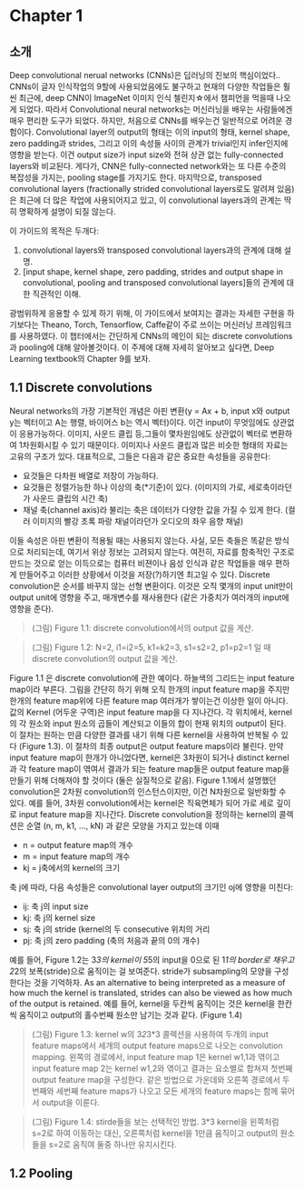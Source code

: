 # Chapter 1

## 소개

Deep convolutional nerual networks (CNNs)은 딥러닝의 진보의 핵심이었다.. CNNs이 글자 인식작업의 9할에 사용되었음에도 불구하고 현재의 다양한 작업들은 훨씬 최근에, deep CNN이 ImageNet 이미지 인식 첼린지☆에서 챔피언을 먹을때 나오게 되었다.
따라서 Convolutional neural networks는 머신러닝을 배우는 사람들에겐 매우 편리한 도구가 되었다. 하지만, 처음으로 CNNs를 배우는건 일반적으로 어려운 경험이다. Convolutional layer의 output의 형태는 이의 input의 형태, kernel shape, zero padding과 strides, 그리고 이의 속성들 사이의 관계가 trivial인지 infer인지에 영향을 받는다. 이건 output size가 input size와 전혀 상관 없는 fully-connected layers와 비교된다. 게다가, CNN은 fully-connected network와는 또 다른 수준의 복잡성을 가지는, pooling stage를 가지기도 한다. 마지막으로, transposed convolutional layers (fractionally strided convolutional layers로도 알려져 있음)은 최근에 더 많은 작업에 사용되어지고 있고, 이 convolutional layers과의 관계는 딱히 명확하게 설명이 되질 않는다.

이 가이드의 목적은 두개다:

1. convolutional layers와 transposed convolutional layers과의 관계에 대해 설명.
2. [input shape, kernel shape, zero padding, strides and output shape in convolutional, pooling and transposed convolutional layers]들의 관계에 대한 직관적인 이해.

광범위하게 응용할 수 있게 하기 위해, 이 가이드에서 보여지는 결과는 자세한 구현을 하기보다는 Theano, Torch, Tensorflow, Caffe같이 주로 쓰이는 머신러닝 프레임워크를 사용하였다.
이 챕터에서는 간단하게 CNNs의 메인이 되는 discrete convolutions과 pooling에 대해 알아볼것이다. 이 주제에 대해 자세히 알아보고 싶다면, Deep Learning textbook의 Chapter 9를 보자.

## 1.1 Discrete convolutions
Neural networks의 가장 기본적인 개념은 아핀 변환(y = Ax + b, input x와 output y는 벡터이고 A는 행렬, 바이어스 b는 역시 벡터)이다. 이건 input이 무엇임에도 상관없이 응용가능하다. 이미지, 사운드 클립 등,그들이 몇차원임에도 상관없이 벡터로 변환하여 1차원화시킬 수 있기 때문이다. 이미지나 사운드 클립과 많은 비슷한 형태의 자료는 고유의 구조가 있다. 대표적으로, 그들은 다음과 같은 중요한 속성들을 공유한다:
* 요것들은 다차원 배열로 저장이 가능하다.
* 요것들은 정렬가능한 하나 이상의 축(*기준)이 있다. (이미지의 가로, 세로축이라던가 사운드 클립의 시간 축)
* 채널 축(channel axis)라 불리는 축은 데이터가 다양한 값을 가질 수 있게 한다. (컬러 이미지의 빨강 초록 파랑 채널이라던가 오디오의 좌우 음향 채널)

이들 속성은 아핀 변환이 적용될 때는 사용되지 않는다. 사실, 모든 축들은 똑같은 방식으로 처리되는데, 여기서 위상 정보는 고려되지 않는다. 여전히, 자료를 함축적인 구조로 만드는 것으로 얻는 이득으로는 컴퓨터 비젼이나 음성 인식과 같은 작업들을 매우 편하게 만들어주고 이러한 상황에서 이것을 저장(?)하기엔 최고일 수 있다. Discrete convolution은 순서를 바꾸지 않는 선형 변환이다. 이것은 오직 몇개의 input unit만이 output unit에 영향을 주고, 매개변수를 재사용한다 (같은 가중치가 여러개의 input에 영향을 준다).

> (그림)
> Figure 1.1: discrete convolution에서의 output 값을 게산.

> (그림)
> Figure 1.2: N=2, i1=i2=5, k1=k2=3, s1=s2=2, p1=p2=1 일 때 discrete convolution의 output 값을 계산.

Figure 1.1 은 discrete convolution에 관한 예이다. 하늘색의 그리드는 input feature map이라 부른다. 그림을 간단히 하기 위해 오직 한개의 input feature map을 주지만 한개의 feature map위에 다른 feature map 여러개가 쌓이는건 이상한 일이 아니다. 값의 Kernel (어두운 구역)은 input feature map을 다 지나간다. 각 위치에서, kernel의 각 원소와 input 원소의 곱들이 계산되고 이들의 합이 현재 위치의 output이 된다. 이 절차는 원하는 만큼 다양한 결과를 내기 위해 다른 kernel을 사용하여 반복될 수 있다 (Figure 1.3). 이 절차의 최종 output은 output feature maps이라 불린다. 만약 input feature map이 한개가 아니었다면, kernel은 3차원이 되거나 distinct kernel과 각 feature map이 엮여서 결과가 되는 feature map들은 output feature map을 만들기 위해 더해져야 할 것이다 (둘은 실질적으로 같음).
Figure 1.1에서 설명했던 convolution은 2차원 convolution의 인스턴스이지만, 이건 N차원으로 일반화할 수 있다. 예를 들어, 3차원 convolution에서는 kernel은 직육면체가 되어 가로 세로 깊이로 input feature map을 지나간다.
Discrete convolution을 정의하는 kernel의 콜렉션은 순열 (n, m, k1, …, kN) 과 같은 모양을 가지고 있는데 이때
* n = output feature map의 개수
* m = input feature map의 개수
* kj = j축에서의 kernel의 크기

축 j에 따라, 다음 속성들은 convolutional layer output의 크기인 oj에 영향을 미친다:

* ij: 축 j의 input size
* kj: 축 j의 kernel size
* sj: 축 j의 stride (kernel의 두 consecutive 위치의 거리
* pj: 축 j의 zero padding (축의 처음과 끝의 0의 개수)

예를 들어, Figure 1.2는 3*3의 kernel이 5*5의 input을 0으로 된 1*1의 border로  채우고 2*2의 보폭(stride)으로 움직이는 걸 보여준다.
stride가 subsampling의 모양을 구성한다는 것을 기억하자. As an alternative to being interpreted as a measure of how much the kernel is translated, strides can also be viewed as how much of the output is retained. 예를 들어, kernel을 두칸씩 움직이는 것은 kernel을 한칸씩 움직이고 output의 홀수번째 원소만 남기는 것과 같다. (Figure 1.4)

> (그림)
> Figure 1.3: kernel w의 3*2*3*3 콜렉션을 사용하여 두개의 input feature maps에서 세개의 output feature maps으로 나오는 convolution mapping. 왼쪽의 경로에서, input feature map 1은 kernel w1,1과 엮이고 input feature map 2는 kernel w1,2와 엮이고 결과는 요소별로 합쳐져 첫번째 output feature map을 구성한다. 같은 방법으로 가운데와 오른쪽 경로에서 두번째와 세번째 feature maps가 나오고 모든 세개의 feature maps는 함께 묶어서 output을 이룬다.

> (그림)
> Figure 1.4: stirde들을 보는 선택적인 방법. 3*3 kernel을 왼쪽처럼 s=2로 하여 이동하는 대신, 오른쪽처럼 kernel을 1만큼 움직이고 output의 원소들을 s=2로 움직여 둘중 하나만 유지시킨다.

## 1.2 Pooling
